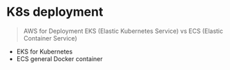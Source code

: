 # K8s deployment

> AWS for Deployment EKS (Elastic Kubernetes Service) vs ECS (Elastic Container Service)

- EKS for Kubernetes
- ECS general Docker container
